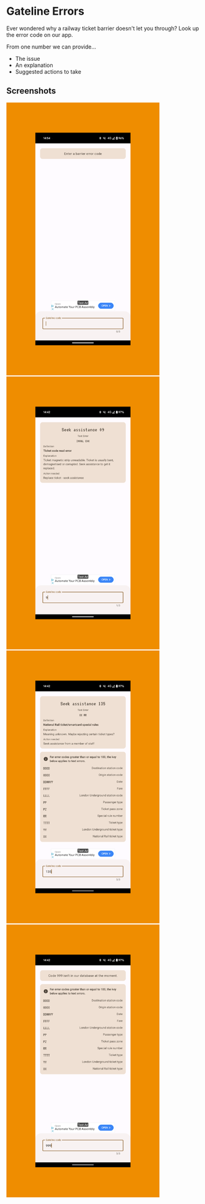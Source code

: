 # Gateline Errors

Ever wondered why a railway ticket barrier doesn't let you through? Look up the error code on our app.

From one number we can provide...

- The issue
- An explanation
- Suggested actions to take

## Screenshots

<img src="docs/img/ss1-bordered.png" width="400" alt="">
<img src="docs/img/ss2-bordered.png" width="400" alt="">
<img src="docs/img/ss3-bordered.png" width="400" alt="">
<img src="docs/img/ss4-bordered.png" width="400" alt="">

